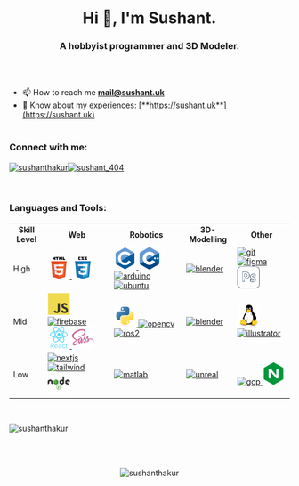 <h1 align="center">Hi 👋, I'm Sushant.</h1>
<h3 align="center">A hobbyist programmer and 3D Modeler.</h3>
<br /><br />

- 📫 How to reach me [**mail@sushant.uk**](mailto:mail@sushant.uk)
- 📄 Know about my experiences: [**https://sushant.uk**](https://sushant.uk)
<br /><br />

<h3 align="left">Connect with me:</h3>
<p align="left">
  <a href="https://linkedin.com/in/sushanthakur" target="blank"
    ><img
      align="center"
      src="https://raw.githubusercontent.com/rahuldkjain/github-profile-readme-generator/master/src/images/icons/Social/linked-in-alt.svg"
      alt="sushanthakur"
      height="30"
      width="40" /></a
  ><a href="https://instagram.com/sushant_404" target="blank"
    ><img
      align="center"
      src="https://raw.githubusercontent.com/rahuldkjain/github-profile-readme-generator/master/src/images/icons/Social/instagram.svg"
      alt="sushant_404"
      height="30"
      width="40"
  /></a>
</p>
<br />
<h3 align="left">Languages and Tools:</h3>
<table>
  <tr>
    <th>Skill Level</th>
    <th>Web</th>
    <th>Robotics</th>
    <th>3D-Modelling</th>
    <th>Other</th>
  </tr>
  <tr>
    <td>High</td>
    <td>
      <a href="https://www.w3.org/html/" target="_blank" rel="noreferrer">
        <img
          src="https://raw.githubusercontent.com/devicons/devicon/master/icons/html5/html5-original-wordmark.svg"
          alt="html5"
          width="40"
          height="40" />
      </a>
      <a href="https://www.w3schools.com/css/" target="_blank" rel="noreferrer">
        <img
          src="https://raw.githubusercontent.com/devicons/devicon/master/icons/css3/css3-original-wordmark.svg"
          alt="css3"
          width="40"
          height="40" />
      </a>
    </td>
    <td>
      <a href="https://www.cprogramming.com/" target="_blank" rel="noreferrer">
        <img
          src="https://raw.githubusercontent.com/devicons/devicon/master/icons/c/c-original.svg"
          alt="c"
          width="40"
          height="40" /></a
      ><a
        href="https://www.w3schools.com/cpp/"
        target="_blank"
        rel="noreferrer">
        <img
          src="https://raw.githubusercontent.com/devicons/devicon/master/icons/cplusplus/cplusplus-original.svg"
          alt="cplusplus"
          width="40"
          height="40" />
      </a>
      <a href="https://www.arduino.cc/" target="_blank" rel="noreferrer"
        ><img
          src="https://cdn.worldvectorlogo.com/logos/arduino-1.svg"
          alt="arduino"
          width="40"
          height="40" /> </a
      ><a href="https://ubuntu.com/" target="_blank" rel="noreferrer"
        ><img
          src="https://w7.pngwing.com/pngs/503/133/png-transparent-ubuntu-plain-logo-icon.png"
          alt="ubuntu"
          width="40"
          height="40" />
      </a>
    </td>
    <td>
      <a href="https://www.solidworks.com/" target="_blank" rel="noreferrer">
        <img
          src="https://banner2.cleanpng.com/20180425/kqw/ave9q5ayl.webp"
          alt="blender"
          width="40"
          height="40" />
      </a>
    </td>
    <td>
      <a href="https://git-scm.com/" target="_blank" rel="noreferrer">
        <img
          src="https://www.vectorlogo.zone/logos/git-scm/git-scm-icon.svg"
          alt="git"
          width="40"
          height="40" /> </a
      ><a href="https://www.figma.com/" target="_blank" rel="noreferrer">
        <img
          src="https://www.vectorlogo.zone/logos/figma/figma-icon.svg"
          alt="figma"
          width="40"
          height="40" /> </a
      ><a href="https://www.photoshop.com/en" target="_blank" rel="noreferrer">
        <img
          src="https://raw.githubusercontent.com/devicons/devicon/master/icons/photoshop/photoshop-line.svg"
          alt="photoshop"
          width="40"
          height="40" />
      </a>
    </td>
  </tr>
  <tr>
    <td>Mid</td>
    <td>
      <a
        href="https://developer.mozilla.org/en-US/docs/Web/JavaScript"
        target="_blank"
        rel="noreferrer">
        <img
          src="https://raw.githubusercontent.com/devicons/devicon/master/icons/javascript/javascript-original.svg"
          alt="javascript"
          width="40"
          height="40" />
      </a>
      <a href="https://firebase.google.com/" target="_blank" rel="noreferrer">
        <img
          src="https://www.vectorlogo.zone/logos/firebase/firebase-icon.svg"
          alt="firebase"
          width="40"
          height="40" />
      </a>
      <a href="https://reactjs.org/" target="_blank" rel="noreferrer">
        <img
          src="https://raw.githubusercontent.com/devicons/devicon/master/icons/react/react-original-wordmark.svg"
          alt="react"
          width="40"
          height="40" />
      </a>
      <a href="https://sass-lang.com" target="_blank" rel="noreferrer">
        <img
          src="https://raw.githubusercontent.com/devicons/devicon/master/icons/sass/sass-original.svg"
          alt="sass"
          width="40"
          height="40" />
      </a>
    </td>
    <td>
      <a href="https://www.python.org" target="_blank" rel="noreferrer">
        <img
          src="https://raw.githubusercontent.com/devicons/devicon/master/icons/python/python-original.svg"
          alt="python"
          width="40"
          height="40" /> </a
      ><a href="https://opencv.org/" target="_blank" rel="noreferrer">
        <img
          src="https://www.vectorlogo.zone/logos/opencv/opencv-icon.svg"
          alt="opencv"
          width="40"
          height="40" /> </a
      ><a
        href="https://docs.ros.org/en/foxy/index.html"
        target="_blank"
        rel="noreferrer">
        <img
          src="https://roboticsbackend.com/wp-content/uploads/2022/04/ros_logo.png"
          alt="ros2"
          height="25" />
      </a>
    </td>
    <td>
      <a href="https://www.blender.org/" target="_blank" rel="noreferrer">
        <img
          src="https://download.blender.org/branding/community/blender_community_badge_white.svg"
          alt="blender"
          width="40"
          height="40" />
      </a>
    </td>
    <td>
      <a href="https://www.linux.org/" target="_blank" rel="noreferrer">
        <img
          src="https://raw.githubusercontent.com/devicons/devicon/master/icons/linux/linux-original.svg"
          alt="linux"
          width="40"
          height="40" /> </a
      ><a
        href="https://www.adobe.com/in/products/illustrator.html"
        target="_blank"
        rel="noreferrer">
        <img
          src="https://www.vectorlogo.zone/logos/adobe_illustrator/adobe_illustrator-icon.svg"
          alt="illustrator"
          width="40"
          height="40" />
      </a>
    </td>
  </tr>
  <tr>
    <td>Low</td>
    <td>
      <a href="https://nextjs.org/" target="_blank" rel="noreferrer">
        <img
          src="https://cdn.worldvectorlogo.com/logos/nextjs-2.svg"
          alt="nextjs"
          width="40"
          height="40" />
      </a>
      <a href="https://tailwindcss.com/" target="_blank" rel="noreferrer">
        <img
          src="https://www.vectorlogo.zone/logos/tailwindcss/tailwindcss-icon.svg"
          alt="tailwind"
          width="40"
          height="40" />
      </a>
      <a href="https://nodejs.org" target="_blank" rel="noreferrer">
        <img
          src="https://raw.githubusercontent.com/devicons/devicon/master/icons/nodejs/nodejs-original-wordmark.svg"
          alt="nodejs"
          width="40"
          height="40" />
      </a>
    </td>
    <td>
      <a href="https://www.mathworks.com/" target="_blank" rel="noreferrer">
        <img
          src="https://upload.wikimedia.org/wikipedia/commons/2/21/Matlab_Logo.png"
          alt="matlab"
          width="40"
          height="40" />
      </a>
    </td>
    <td>
      <a href="https://unrealengine.com/" target="_blank" rel="noreferrer">
        <img
          src="https://raw.githubusercontent.com/kenangundogan/fontisto/036b7eca71aab1bef8e6a0518f7329f13ed62f6b/icons/svg/brand/unreal-engine.svg"
          alt="unreal"
          width="40"
          height="40" />
      </a>
    </td>
    <td>
      <a href="https://cloud.google.com" target="_blank" rel="noreferrer">
        <img
          src="https://www.vectorlogo.zone/logos/google_cloud/google_cloud-icon.svg"
          alt="gcp"
          width="40"
          height="40" /> </a
      ><a href="https://www.nginx.com" target="_blank" rel="noreferrer">
        <img
          src="https://raw.githubusercontent.com/devicons/devicon/master/icons/nginx/nginx-original.svg"
          alt="nginx"
          width="40"
          height="40" />
      </a>
    </td>
  </tr>
</table>
<br />
<p align="left">
  <img
    src="https://komarev.com/ghpvc/?username=sushanthakur&label=Profile%20views&color=0e75b6&style=flat"
    alt="sushanthakur" />
</p>
<br /><br />
<p align="center">
  <img
    align="center"
    src="https://github-readme-streak-stats.herokuapp.com/?user=sushanthakur&"
    alt="sushanthakur" />
</p>
